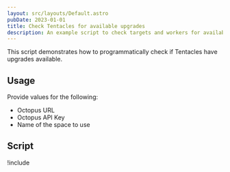 ```yaml
---
layout: src/layouts/Default.astro
pubDate: 2023-01-01
title: Check Tentacles for available upgrades
description: An example script to check targets and workers for available Tentacle upgrades.
---
```


This script demonstrates how to programmatically check if Tentacles have upgrades available.

## Usage

Provide values for the following:

- Octopus URL
- Octopus API Key
- Name of the space to use

## Script

!include <check-for-tentacle-upgrades-scripts>
